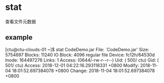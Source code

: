 # stat
查看文件元数据

## example
[ctu@ctu-clouds-01 ~]$ stat CodeDemo.jar 
  File: `CodeDemo.jar'
  Size: 5754697         Blocks: 11240      IO Block: 4096   regular file
Device: fc12h/64530d    Inode: 164497276   Links: 1
Access: (0644/-rw-r--r--)  Uid: (  500/     ctu)   Gid: (  501/     ctu)
Access: 2018-12-01 04:22:16.293118331 +0800
Modify: 2018-11-04 18:01:52.697384078 +0800
Change: 2018-11-04 18:01:52.697384078 +0800